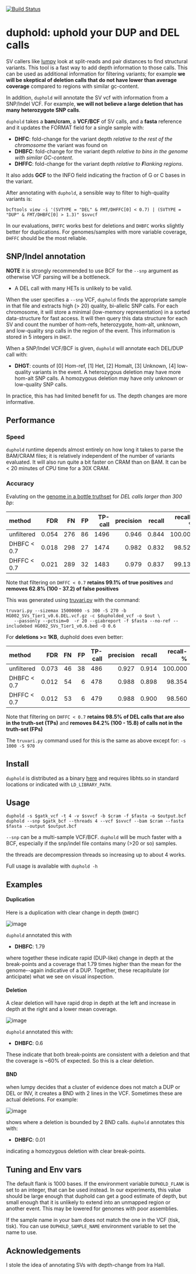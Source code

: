 [![Build Status](https://travis-ci.org/brentp/duphold.svg?branch=master)](https://travis-ci.org/brentp/duphold)

# duphold: uphold your DUP and DEL calls

SV callers like [lumpy](https://github.com/arq5x/lumpy) look at split-reads and pair distances to find structural variants.
This tool is a fast way to add depth information to those calls. This can be used as additional
information for filtering variants; for example **we will be skeptical of deletion calls that
do not have lower than average coverage** compared to regions with similar gc-content.

In addition, `duphold` will annotate the SV vcf with information from a SNP/Indel VCF. For example, **we will not
believe a large deletion that has many heterozygote SNP calls**.


`duphold` takes a **bam/cram**, a **VCF/BCF** of SV calls, and a **fasta** reference and it updates the FORMAT field for a
single sample with:

+ **DHFC**: fold-change for the variant depth *relative to the rest of the chromosome* the variant was found on
+ **DHBFC**: fold-change for the variant depth *relative to bins in the genome with similar GC-content*.
+ **DHFFC**: fold-change for the variant depth *relative to **F**lanking regions*.

It also adds **GCF** to the INFO field indicating the fraction of G or C bases in the variant.

After annotating with `duphold`, a sensible way to filter to high-quality variants is:

```
bcftools view -i '(SVTYPE = "DEL" & FMT/DHFFC[0] < 0.7) | (SVTYPE = "DUP" & FMT/DHBFC[0] > 1.3)" $svvcf

```

In our evaluations, `DHFFC` works best for deletions and `DHBFC` works slightly better for duplications.
For genomes/samples with more variable coverage, `DHFFC` should be the most reliable.


## SNP/Indel annotation

**NOTE** it is strongly recommended to use BCF for the `--snp` argument as otherwise VCF parsing will be a bottleneck.

+ A DEL call with many HETs is unlikely to be valid.

When the user specifies a `--snp` VCF, `duphold` finds the appropriate sample in that file and extracts high (> 20) quality, bi-allelic
SNP calls. For each chromosome, it will store a minimal (low-memory representation) in a sorted data-structure for fast access. It will
then query this data structure for each SV and count the number of hom-refs, heterozygote, hom-alt, unknown, and low-quality snp calls
in the region of the event. 
This information is stored in 5 integers in `DHGT`.

When a SNP/Indel VCF/BCF is given, `duphold` will annotate each DEL/DUP call with:

+ **DHGT**: counts of [0] Hom-ref, [1] Het, [2] Homalt, [3] Unknown, [4] low-quality variants in the event.
  A heterozygous deletion may have more hom-alt SNP calls. A homozygous deletion may have only unknown or
  low-quality SNP calls.

In practice, this has had limited benefit for us. The depth changes are more informative.

## Performance

### Speed

`duphold` runtime depends almost entirely on how long it takes to parse the BAM/CRAM files; it is relatively independent of the number of variants evaluated. It will also run quite a bit faster on CRAM than on BAM. It can be < 20 minutes of CPU time for a 30X CRAM.

### Accuracy

Evaluting on the [genome in a bottle truthset](ftp://ftp-trace.ncbi.nlm.nih.gov/giab/ftp/data/AshkenazimTrio/analysis/NIST_SVs_Integration_v0.6/HG002_SVs_Tier1_v0.6.vcf.gz) for *DEL calls larger than 300 bp*:

| method      |   FDR |   FN |   FP |   TP-call |   precision |   recall |   recall-% |    FP-% |
|:------------|------:|-----:|-----:|----------:|------------:|---------:|-----------:|--------:|
| unfiltered  | 0.054 |  276 |   86 |      1496 |       0.946 |    0.844 |    100.000 | 100.000 |
| DHBFC < 0.7 | 0.018 |  298 |   27 |      1474 |       0.982 |    0.832 |     98.529 |  31.395 |
| DHFFC < 0.7 | 0.021 |  289 |   32 |      1483 |       0.979 |    0.837 |     99.131 |  37.209 |


Note that filtering on `DHFFC < 0.7` **retains  99.1% of true positives** and **removes  62.8% (100 - 37.2) of false positives**

This was generated using [truvari.py](https://github.com/spiralgenetics/truvari) with the command:
```
truvari.py --sizemax 15000000 -s 300 -S 270 -b HG002_SVs_Tier1_v0.6.DEL.vcf.gz -c $dupholded_vcf -o $out \
   --passonly --pctsim=0  -r 20 --giabreport -f $fasta --no-ref --includebed HG002_SVs_Tier1_v0.6.bed -O 0.6
```

For **deletions >= 1KB**, duphold does even better:

| method      |   FDR |   FN |   FP |   TP-call |   precision |   recall |   recall-% |    FP-% |
|:------------|------:|-----:|-----:|----------:|------------:|---------:|-----------:|--------:|
| unfiltered  | 0.073 |   46 |   38 |       486 |       0.927 |    0.914 |    100.000 | 100.000 |
| DHBFC < 0.7 | 0.012 |   54 |    6 |       478 |       0.988 |    0.898 |     98.354 |  15.789 |
| DHFFC < 0.7 | 0.012 |   53 |    6 |       479 |       0.988 |    0.900 |     98.560 |  15.789 |

Note that filtering on `DHFFC < 0.7` **retains 98.5% of DEL calls that are also in the truth-set (TPs)** and
**removes 84.2% (100 - 15.8) of calls not in the truth-set (FPs)**

The `truvari.py` command used for this is the same as above except for: `-s 1000 -S 970`

## Install

`duphold` is distributed as a binary [here](https://github.com/brentp/duphold/releases/latest) and requires libhts.so in standard locations or indicated with `LD_LIBRARY_PATH`.



## Usage

```
duphold -s $gatk_vcf -t 4 -v $svvcf -b $cram -f $fasta -o $output.bcf
duphold --snp $gatk_bcf --threads 4 --vcf $svvcf --bam $cram --fasta $fasta --output $output.bcf
```

`--snp` can be a multi-sample VCF/BCF. `duphold` will be much faster with a BCF, especially if
the snp/indel file contains many (>20 or so) samples.

the threads are decompression threads so increasing up to about 4 works.

Full usage is available with `duphold -h`

## Examples

#### Duplication

Here is a duplication with clear change in depth (`DHBFC`)

![image](https://user-images.githubusercontent.com/1739/45895409-5a224080-bd8e-11e8-844f-e7ffc13c7972.png "example IGV screenshot")

`duphold` annotated this with

+ **DHBFC**: 1.79

where together these indicate rapid (DUP-like) change in depth at the break-points and a coverage that 1.79 times higher than the mean for the genome--again indicative of a DUP. Together, these recapitulate (or anticipate) what we see on visual inspection.

#### Deletion

A clear deletion will have rapid drop in depth at the left and increase in depth at the right and a lower mean coverage.

![image](https://user-images.githubusercontent.com/1739/45895721-2dbaf400-bd8f-11e8-88b3-9fd5a90ef39e.png)

`duphold` annotated this with:

+ **DHBFC**: 0.6

These indicate that both break-points are consistent with a deletion and that the coverage is ~60% of expected. So this is a clear deletion.

#### BND

when lumpy decides that a cluster of evidence does not match a DUP or DEL or INV, it creates a BND with 2 lines in the VCF. Sometimes these
are actual deletions. For example:

![image](https://user-images.githubusercontent.com/1739/45906495-987d2700-bdb1-11e8-8ba5-eacdf8221f68.png)

shows where a deletion is bounded by 2 BND calls. `duphold` annotates this with:

+ **DHBFC**: 0.01

indicating a homozygous deletion with clear break-points.


## Tuning and Env vars

The default flank is 1000 bases. If the environment variable `DUPHOLD_FLANK` is set to an integer, that
can be used instead. In our experiments, this value should be large enough that duphold can get a good estimate
of depth, but small enough that it is unlikely to extend into an unmapped region or another event.
This may be lowered for genomes with poor assemblies.

If the sample name in your bam does not match the one in the VCF (tisk, tisk). You can use `DUPHOLD_SAMPLE_NAME`
environment variable to set the name to use.


## Acknowledgements

I stole the idea of annotating SVs with depth-change from Ira Hall.
